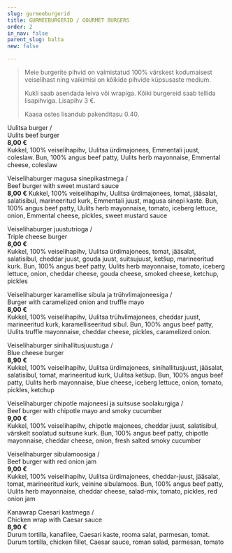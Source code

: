 ```yaml
---
slug: gurmeeburgerid
title: GURMEEBURGERID / GOURMET BURGERS
order: 2
in_nav: false
parent_slug: balta
new: false

---
```

<div class="ellipsis"></div>

> Meie burgerite pihvid on valmistatud 100% värskest kodumaisest veiselihast ning vaikimisi on kõikide pihvide küpsusaste medium.
>
> Kukli saab asendada leiva või wrapiga. Kõiki burgereid saab tellida lisapihviga. Lisapihv 3 €.
>
> Kaasa ostes lisandub pakenditasu 0.40.

<span class="special"></span>
Uulitsa burger /  
Uulits beef burger  
**8,00 €**  
<span class="koostis">Kukkel, 100% veiselihapihv, Uulitsa ürdimajonees, Emmentali juust, coleslaw. Bun, 100% angus beef patty, Uulits herb mayonnaise, Emmental cheese, coleslaw</span>

Veiselihaburger magusa sinepikastmega /  
Beef burger with sweet mustard sauce  
**8,00 €** <span class="koostis">Kukkel, 100% veiselihapihv, Uulitsa ürdimajonees, tomat, jääsalat, salatisibul, marineeritud kurk, Emmentali juust, magusa sinepi kaste. Bun, 100% angus beef patty, Uulits herb mayonnaise, tomato, iceberg lettuce, onion, Emmental cheese, pickles, sweet mustard sauce</span>

Veiselihaburger juustutrioga /  
Triple cheese burger  
**8,00 €**  
<span class="koostis">Kukkel, 100% veiselihapihv, Uulitsa ürdimajonees, tomat, jääsalat, salatisibul, cheddar juust, gouda juust, suitsujuust, ketšup, marineeritud kurk. Bun, 100% angus beef patty, Uulits herb mayonnaise, tomato, iceberg lettuce, onion, cheddar cheese, gouda cheese, smoked cheese, ketchup, pickles </span>

<span class="special"></span> Veiselihaburger karamellise sibula ja trühvlimajoneesiga /  
Burger with caramelized onion and truffle mayo  
**8,00 €**  
<span class="koostis">Kukkel, 100% veiselihapihv, Uulitsa trühvlimajonees, cheddar juust, marineeritud kurk, karamelliseeritud sibul. Bun, 100% angus beef patty, Uulits truffle mayonnaise, cheddar cheese, pickles, caramelized onion.</span>

Veiselihaburger sinihallitusjuustuga /  
Blue cheese burger  
**8,90 €**  
<span class="koostis">Kukkel, 100% veiselihapihv, Uulitsa ürdimajonees, sinihallitusjuust, jääsalat, salatisibul, tomat, marineeritud kurk, Uulitsa ketšup. Bun, 100% angus beef patty, Uulits herb mayonnaise, blue cheese, iceberg lettuce, onion, tomato, pickles, ketchup</span>

<span class="spicy"></span>
Veiselihaburger chipotle majoneesi ja suitsuse soolakurgiga /  
Beef burger with chipotle mayo and smoky cucumber  
**9,00 €**  
<span class="koostis">Kukkel, 100% veiselihapihv, chipotle majonees, cheddar juust, salatisibul, värskelt soolatud suitsune kurk. Bun, 100% angus beef patty, chipotle mayonnaise, cheddar cheese, onion, fresh salted smoky cucumber</span>

Veiselihaburger sibulamoosiga /  
Beef burger with red onion jam  
**9,00 €**  
<span class="koostis">Kukkel, 100% veiselihapihv, Uulitsa ürdimajonees, cheddar-juust, jääsalat, tomat, marineeritud kurk, veinine sibulamoos. Bun, 100% angus beef patty, Uulits herb mayonnaise, cheddar cheese, salad-mix, tomato, pickles, red onion jam</span>

Kanawrap Caesari kastmega /  
Chicken wrap with Caesar sauce  
**8,90 €**  
<span class="koostis">Durum tortilla, kanafilee, Caesari kaste, rooma salat, parmesan, tomat. Durum tortilla, chicken fillet, Caesar sauce, roman salad, parmesan, tomato</span>